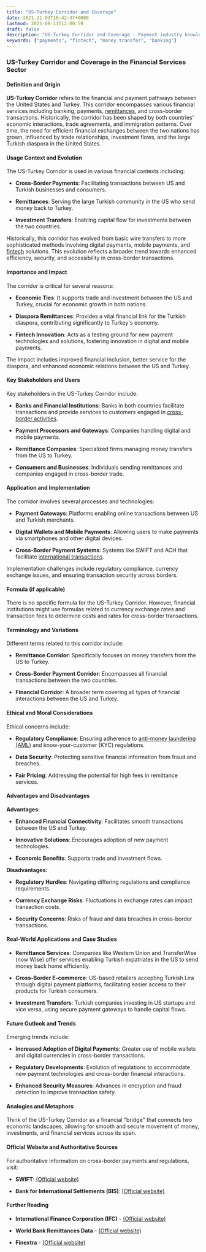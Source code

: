 ```yaml
---
title: "US-Turkey Corridor and Coverage"
date: 2021-11-03T10:42:37+0000
lastmod: 2025-08-11T12:00:59
draft: false
description: "US-Turkey Corridor and Coverage - Payment industry knowledge and insights"
keywords: ["payments", "fintech", "money transfer", "banking"]
---
```


### US-Turkey Corridor and Coverage in the Financial Services Sector

#### Definition and Origin

**US-Turkey Corridor** refers to the financial and payment pathways between the United States and Turkey. This corridor encompasses various financial services including banking, payments, [remittances](https://faisalkhanllc.xyz/resources/payments-wiki/r/remittances/), and cross-border transactions. Historically, the corridor has been shaped by both countries' economic interactions, trade agreements, and immigration patterns. Over time, the need for efficient financial exchanges between the two nations has grown, influenced by trade relationships, investment flows, and the large Turkish diaspora in the United States.

#### Usage Context and Evolution

The US-Turkey Corridor is used in various financial contexts including:

- **Cross-Border Payments**: Facilitating transactions between US and Turkish businesses and consumers.

- **Remittances**: Serving the large Turkish community in the US who send money back to Turkey.

- **Investment Transfers**: Enabling capital flow for investments between the two countries.

Historically, this corridor has evolved from basic wire transfers to more sophisticated methods involving digital payments, mobile payments, and [fintech](https://faisalkhanllc.xyz/resources/payments-wiki/f/fintech/) solutions. This evolution reflects a broader trend towards enhanced efficiency, security, and accessibility in cross-border transactions.

#### Importance and Impact

The corridor is critical for several reasons:

- **Economic Ties**: It supports trade and investment between the US and Turkey, crucial for economic growth in both nations.

- **Diaspora Remittances**: Provides a vital financial link for the Turkish diaspora, contributing significantly to Turkey's economy.

- **Fintech Innovation**: Acts as a testing ground for new payment technologies and solutions, fostering innovation in digital and mobile payments.

The impact includes improved financial inclusion, better service for the diaspora, and enhanced economic relations between the US and Turkey.

#### Key Stakeholders and Users

Key stakeholders in the US-Turkey Corridor include:

- **Banks and Financial Institutions**: Banks in both countries facilitate transactions and provide services to customers engaged in [cross-border activities](https://faisalkhanllc.xyz/resources/payments-wiki/c/cross-border-money-transfer/).

- **Payment Processors and Gateways**: Companies handling digital and mobile payments.

- **Remittance Companies**: Specialized firms managing money transfers from the US to Turkey.

- **Consumers and Businesses**: Individuals sending remittances and companies engaged in cross-border trade.

#### Application and Implementation

The corridor involves several processes and technologies:

- **Payment Gateways**: Platforms enabling online transactions between US and Turkish merchants.

- **Digital Wallets and Mobile Payments**: Allowing users to make payments via smartphones and other digital devices.

- **Cross-Border Payment Systems**: Systems like SWIFT and ACH that facilitate [international transactions](https://faisalkhanllc.xyz/resources/payments-wiki/i/international-wire-transfer/).

Implementation challenges include regulatory compliance, currency exchange issues, and ensuring transaction security across borders.

#### Formula (if applicable)

There is no specific formula for the US-Turkey Corridor. However, financial institutions might use formulas related to currency exchange rates and transaction fees to determine costs and rates for cross-border transactions.

#### Terminology and Variations

Different terms related to this corridor include:

- **Remittance Corridor**: Specifically focuses on money transfers from the US to Turkey.

- **Cross-Border Payment Corridor**: Encompasses all financial transactions between the two countries.

- **Financial Corridor**: A broader term covering all types of financial interactions between the US and Turkey.

#### Ethical and Moral Considerations

Ethical concerns include:

- **Regulatory Compliance**: Ensuring adherence to [anti-money laundering (AML)](https://faisalkhanllc.xyz/resources/payments-wiki/a/anti-money-laundering-aml/) and know-your-customer (KYC) regulations.

- **Data Security**: Protecting sensitive financial information from fraud and breaches.

- **Fair Pricing**: Addressing the potential for high fees in remittance services.

#### Advantages and Disadvantages

**Advantages:**

- **Enhanced Financial Connectivity**: Facilitates smooth transactions between the US and Turkey.

- **Innovative Solutions**: Encourages adoption of new payment technologies.

- **Economic Benefits**: Supports trade and investment flows.

**Disadvantages:**

- **Regulatory Hurdles**: Navigating differing regulations and compliance requirements.

- **Currency Exchange Risks**: Fluctuations in exchange rates can impact transaction costs.

- **Security Concerns**: Risks of fraud and data breaches in cross-border transactions.

#### Real-World Applications and Case Studies

- **Remittance Services**: Companies like Western Union and TransferWise (now Wise) offer services enabling Turkish expatriates in the US to send money back home efficiently.

- **Cross-Border E-commerce**: US-based retailers accepting Turkish Lira through digital payment platforms, facilitating easier access to their products for Turkish consumers.

- **Investment Transfers**: Turkish companies investing in US startups and vice versa, using secure payment gateways to handle capital flows.

#### Future Outlook and Trends

Emerging trends include:

- **Increased Adoption of Digital Payments**: Greater use of mobile wallets and digital currencies in cross-border transactions.

- **Regulatory Developments**: Evolution of regulations to accommodate new payment technologies and cross-border financial interactions.

- **Enhanced Security Measures**: Advances in encryption and fraud detection to improve transaction safety.

#### Analogies and Metaphors

Think of the US-Turkey Corridor as a financial "bridge" that connects two economic landscapes, allowing for smooth and secure movement of money, investments, and financial services across its span.

#### Official Website and Authoritative Sources

For authoritative information on cross-border payments and regulations, visit:

- **SWIFT**: [(Official website)](https://www.swift.com/)

- **Bank for International Settlements (BIS)**: [(Official website)](https://www.bis.org)

#### Further Reading

- **International Finance Corporation (IFC)** - [(Official website)](https://www.ifc.org)

- **World Bank Remittances Data** - [(Official website)](https://www.worldbank.org/ext/en/home)

- **Finextra** - [(Official website)](https://www.finextra.com)